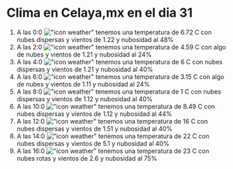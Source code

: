 # Clima en Celaya,mx en el dia 31

1. A las 0:0 !["icon weather"](http://openweathermap.org/img/w/03n.png) tenemos una temperatura de 6.72 C con nubes dispersas y  vientos de 1.22 y nubosidad al 48%
1. A las 2:0 !["icon weather"](http://openweathermap.org/img/w/02n.png) tenemos una temperatura de 4.59 C con algo de nubes y  vientos de 1.21 y nubosidad al 24%
1. A las 4:0 !["icon weather"](http://openweathermap.org/img/w/03n.png) tenemos una temperatura de 6 C con nubes dispersas y  vientos de 1.21 y nubosidad al 40%
1. A las 6:0 !["icon weather"](http://openweathermap.org/img/w/02n.png) tenemos una temperatura de 3.15 C con algo de nubes y  vientos de 1.11 y nubosidad al 24%
1. A las 8:0 !["icon weather"](http://openweathermap.org/img/w/03n.png) tenemos una temperatura de 1 C con nubes dispersas y  vientos de 1.12 y nubosidad al 40%
1. A las 10:0 !["icon weather"](http://openweathermap.org/img/w/03d.png) tenemos una temperatura de 8.49 C con nubes dispersas y  vientos de 1.12 y nubosidad al 44%
1. A las 12:0 !["icon weather"](http://openweathermap.org/img/w/03d.png) tenemos una temperatura de 16 C con nubes dispersas y  vientos de 1.51 y nubosidad al 40%
1. A las 14:0 !["icon weather"](http://openweathermap.org/img/w/03d.png) tenemos una temperatura de 22 C con nubes dispersas y  vientos de 5.1 y nubosidad al 40%
1. A las 16:0 !["icon weather"](http://openweathermap.org/img/w/04d.png) tenemos una temperatura de 23 C con nubes rotas y  vientos de 2.6 y nubosidad al 75%
